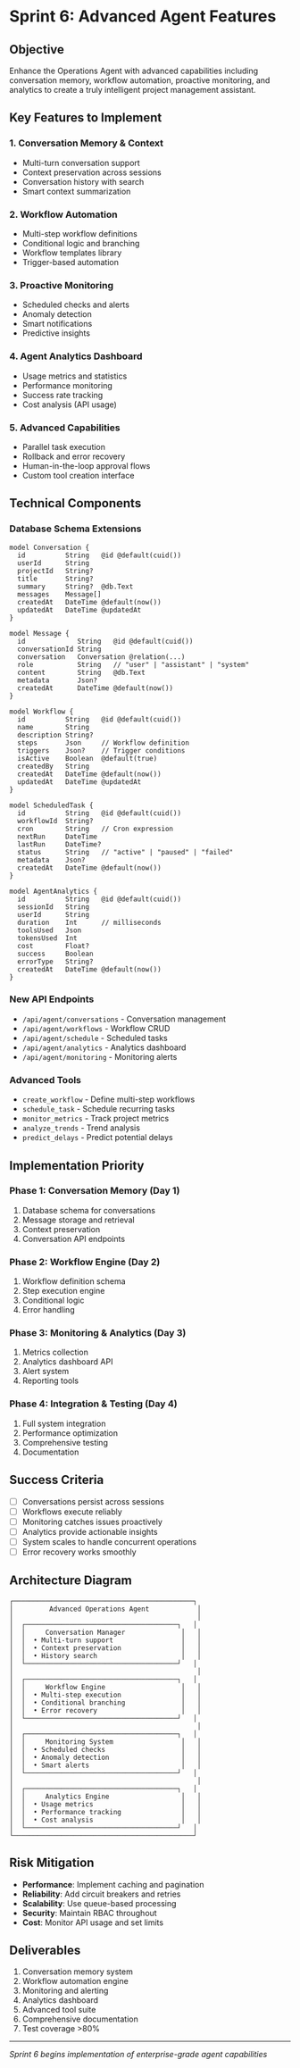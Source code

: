# Sprint 6: Advanced Agent Features

## Objective

Enhance the Operations Agent with advanced capabilities including conversation memory, workflow automation, proactive monitoring, and analytics to create a truly intelligent project management assistant.

## Key Features to Implement

### 1. **Conversation Memory & Context**

- Multi-turn conversation support
- Context preservation across sessions
- Conversation history with search
- Smart context summarization

### 2. **Workflow Automation**

- Multi-step workflow definitions
- Conditional logic and branching
- Workflow templates library
- Trigger-based automation

### 3. **Proactive Monitoring**

- Scheduled checks and alerts
- Anomaly detection
- Smart notifications
- Predictive insights

### 4. **Agent Analytics Dashboard**

- Usage metrics and statistics
- Performance monitoring
- Success rate tracking
- Cost analysis (API usage)

### 5. **Advanced Capabilities**

- Parallel task execution
- Rollback and error recovery
- Human-in-the-loop approval flows
- Custom tool creation interface

## Technical Components

### Database Schema Extensions

```prisma
model Conversation {
  id          String   @id @default(cuid())
  userId      String
  projectId   String?
  title       String?
  summary     String?  @db.Text
  messages    Message[]
  createdAt   DateTime @default(now())
  updatedAt   DateTime @updatedAt
}

model Message {
  id             String   @id @default(cuid())
  conversationId String
  conversation   Conversation @relation(...)
  role           String   // "user" | "assistant" | "system"
  content        String   @db.Text
  metadata       Json?
  createdAt      DateTime @default(now())
}

model Workflow {
  id          String   @id @default(cuid())
  name        String
  description String?
  steps       Json     // Workflow definition
  triggers    Json?    // Trigger conditions
  isActive    Boolean  @default(true)
  createdBy   String
  createdAt   DateTime @default(now())
  updatedAt   DateTime @updatedAt
}

model ScheduledTask {
  id          String   @id @default(cuid())
  workflowId  String?
  cron        String   // Cron expression
  nextRun     DateTime
  lastRun     DateTime?
  status      String   // "active" | "paused" | "failed"
  metadata    Json?
  createdAt   DateTime @default(now())
}

model AgentAnalytics {
  id          String   @id @default(cuid())
  sessionId   String
  userId      String
  duration    Int      // milliseconds
  toolsUsed   Json
  tokensUsed  Int
  cost        Float?
  success     Boolean
  errorType   String?
  createdAt   DateTime @default(now())
}
```

### New API Endpoints

- `/api/agent/conversations` - Conversation management
- `/api/agent/workflows` - Workflow CRUD
- `/api/agent/schedule` - Scheduled tasks
- `/api/agent/analytics` - Analytics dashboard
- `/api/agent/monitoring` - Monitoring alerts

### Advanced Tools

- `create_workflow` - Define multi-step workflows
- `schedule_task` - Schedule recurring tasks
- `monitor_metrics` - Track project metrics
- `analyze_trends` - Trend analysis
- `predict_delays` - Predict potential delays

## Implementation Priority

### Phase 1: Conversation Memory (Day 1)

1. Database schema for conversations
2. Message storage and retrieval
3. Context preservation
4. Conversation API endpoints

### Phase 2: Workflow Engine (Day 2)

1. Workflow definition schema
2. Step execution engine
3. Conditional logic
4. Error handling

### Phase 3: Monitoring & Analytics (Day 3)

1. Metrics collection
2. Analytics dashboard API
3. Alert system
4. Reporting tools

### Phase 4: Integration & Testing (Day 4)

1. Full system integration
2. Performance optimization
3. Comprehensive testing
4. Documentation

## Success Criteria

- [ ] Conversations persist across sessions
- [ ] Workflows execute reliably
- [ ] Monitoring catches issues proactively
- [ ] Analytics provide actionable insights
- [ ] System scales to handle concurrent operations
- [ ] Error recovery works smoothly

## Architecture Diagram

```
┌─────────────────────────────────────────────┐
│         Advanced Operations Agent            │
│                                              │
│  ┌──────────────────────────────────────┐   │
│  │     Conversation Manager              │   │
│  │  • Multi-turn support                 │   │
│  │  • Context preservation               │   │
│  │  • History search                     │   │
│  └──────────────────────────────────────┘   │
│                                              │
│  ┌──────────────────────────────────────┐   │
│  │     Workflow Engine                   │   │
│  │  • Multi-step execution               │   │
│  │  • Conditional branching              │   │
│  │  • Error recovery                     │   │
│  └──────────────────────────────────────┘   │
│                                              │
│  ┌──────────────────────────────────────┐   │
│  │     Monitoring System                 │   │
│  │  • Scheduled checks                   │   │
│  │  • Anomaly detection                  │   │
│  │  • Smart alerts                       │   │
│  └──────────────────────────────────────┘   │
│                                              │
│  ┌──────────────────────────────────────┐   │
│  │     Analytics Engine                  │   │
│  │  • Usage metrics                      │   │
│  │  • Performance tracking               │   │
│  │  • Cost analysis                      │   │
│  └──────────────────────────────────────┘   │
└─────────────────────────────────────────────┘
```

## Risk Mitigation

- **Performance**: Implement caching and pagination
- **Reliability**: Add circuit breakers and retries
- **Scalability**: Use queue-based processing
- **Security**: Maintain RBAC throughout
- **Cost**: Monitor API usage and set limits

## Deliverables

1. Conversation memory system
2. Workflow automation engine
3. Monitoring and alerting
4. Analytics dashboard
5. Advanced tool suite
6. Comprehensive documentation
7. Test coverage >80%

---

_Sprint 6 begins implementation of enterprise-grade agent capabilities_
